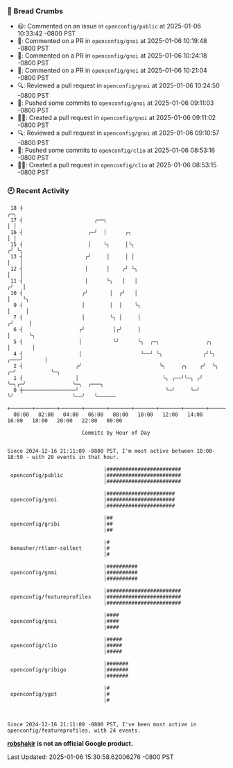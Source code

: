### 🍞 Bread Crumbs

 * 😃: Commented on an issue in `openconfig/public` at 2025-01-06 10:33:42 -0800 PST
 * 💬: Commented on a PR in  `openconfig/gnoi` at 2025-01-06 10:19:48 -0800 PST
 * 💬: Commented on a PR in  `openconfig/gnoi` at 2025-01-06 10:24:18 -0800 PST
 * 💬: Commented on a PR in  `openconfig/gnoi` at 2025-01-06 10:21:04 -0800 PST
 * 🔍: Reviewed a pull request in  `openconfig/gnoi` at 2025-01-06 10:24:50 -0800 PST
 * 🚢: Pushed some commits to `openconfig/gnoi` at 2025-01-06 09:11:03 -0800 PST
 * ✍🏼: Created a pull request in `openconfig/gnoi` at 2025-01-06 09:11:02 -0800 PST
 * 🔍: Reviewed a pull request in  `openconfig/gnoi` at 2025-01-06 09:10:57 -0800 PST
 * 🚢: Pushed some commits to `openconfig/clio` at 2025-01-06 08:53:16 -0800 PST
 * ✍🏼: Created a pull request in `openconfig/clio` at 2025-01-06 08:53:15 -0800 PST

### 🕘 Recent Activity
```
 18 ┼                                                                            ╭─╮
 17 ┤                       ╭──╮                                                 │ │
 16 ┤                     ╭─╯  │      ╭╮                                         │ │
 15 ┤                     │    ╰╮     │╰╮                                       ╭╯ ╰╮
 13 ┤                    ╭╯     │     │ │                                       │   │
 12 ┤                    │      │    ╭╯ ╰╮                                      │   │
 11 ┤                    │      ╰╮   │   │                                     ╭╯   │
 10 ┤                   ╭╯       │  ╭╯   │                                     │    ╰╮
  9 ┤                   │        │  │    ╰╮                                    │     │
  7 ┤                   │        ╰╮ │     │                                   ╭╯     │
  6 ┤                  ╭╯         │╭╯     │                                   │      ╰╮
  5 ┤                  │          ╰╯      ╰╮  ╭─╮               ╭╮            │       │
  4 ┤                  │                   ╰──╯ ╰╮             ╭╯╰╮       ╭───╯       │
  2 ┤                 ╭╯                         ╰╮     ╭╮    ╭╯  ╰╮    ╭─╯           ╰─╮
  1 ┤                 │                           ╰╮ ╭──╯╰─╮ ╭╯    ╰─╮╭─╯               ╰─╮  ╭───╮
  0 ┼─────────────────╯                            ╰─╯     ╰─╯       ╰╯                   ╰──╯   ╰──────
    +───────+───────+───────+───────+───────+───────+───────+───────+───────+───────+───────+───────+────
  00:00   02:00   04:00   06:00   08:00   10:00   12:00   14:00   16:00   18:00   20:00   22:00   00:00   

						Commits by Hour of Day


Since 2024-12-16 21:11:09 -0800 PST, I'm most active between 18:00-18:59 - with 20 events in that hour.

```



```
                               |########################
 openconfig/public             |########################
                               |########################

                               |######################
 openconfig/gnoi               |######################
                               |######################

                               |##
 openconfig/gribi              |##
                               |##

                               |#
 bemasher/rtlamr-collect       |#
                               |#

                               |##########
 openconfig/gnmi               |##########
                               |##########

                               |########################
 openconfig/featureprofiles    |########################
                               |########################

                               |####
 openconfig/gnsi               |####
                               |####

                               |#####
 openconfig/clio               |#####
                               |#####

                               |#######
 openconfig/gribigo            |#######
                               |#######

                               |#
 openconfig/ygot               |#
                               |#



Since 2024-12-16 21:11:09 -0800 PST, I've been most active in openconfig/featureprofiles, with 24 events.

```
**[robshakir](mailto:robjs@google.com) is not an official Google product.**  


Last Updated: 2025-01-06 15:30:58.62006276 -0800 PST
